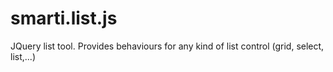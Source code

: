 # smarti.list.js

JQuery list tool. Provides behaviours for any kind of list control (grid, select, list,...)
